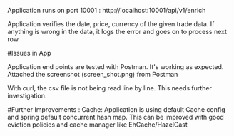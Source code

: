 Application runs on port 10001 : http://localhost:10001/api/v1/enrich

Application verifies the date, price, currency of the given trade data. If anything is wrong in the data, it logs the error and goes on to process next row.


#Issues in App

Application end points are tested with Postman. It's working as expected.
Attached the screenshot (screen_shot.png) from Postman

With curl, the csv file is not being read line by line. This needs further investigation.

#Further Improvements :
Cache:
Application is using default Cache config and spring default concurrent hash map. This can be improved with good eviction 
policies and cache manager like EhCache/HazelCast

